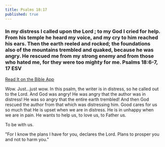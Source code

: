 ```yaml
---
title: Psalms 18:17
published: true
---
```


<h3> In my distress I called upon the Lord ; to my God I cried for help. From his temple he heard my voice, and my cry to him reached his ears. Then the earth reeled and rocked; the foundations also of the mountains trembled and quaked, because he was angry. He rescued me from my strong enemy and from those who hated me, for they were too mighty for me.
Psalms 18:6‭-‬7‭, ‬17 ESV</h3>
<a href = "https://bible.com/bible/59/psa.18.6-17.ESV">Read It on the Bible App</a href>
<p> Wow. Just...just wow.
 In this psalm, the writer is in distress, so he called out to the Lord.
 And God was angry! He was angry that the author was in distress! He was so angry that the entire earth trembled!
 And then God rescued the author from that which was distressing him.
 Good cares for us so much that He is upset when we are in distress. He is in unhappy when we are in pain.
 He wants to help us, to love us, to Father us.</p>
<p> To be with us.</p>
<p> "For I know the plans I have for you, declares the Lord.
 Plans to prosper you and not to harm you." </p>
